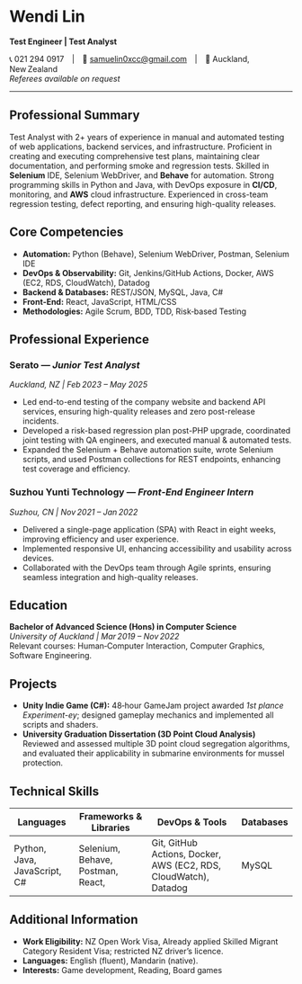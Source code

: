 # Wendi Lin

**Test Engineer | Test Analyst**

📞 021 294 0917 | 📧 samuelin0xcc@gmail.com | 📍 Auckland, New Zealand  
*Referees available on request*

---

## Professional Summary

Test Analyst with 2+ years of experience in manual and automated testing of web applications, backend services, and infrastructure. Proficient in creating and executing comprehensive test plans, maintaining clear documentation, and performing smoke and regression tests. Skilled in **Selenium** IDE, Selenium WebDriver, and **Behave** for automation. Strong programming skills in Python and Java, with DevOps exposure in **CI/CD**, monitoring, and **AWS** cloud infrastructure. Experienced in cross-team regression testing, defect reporting, and ensuring high-quality releases.

## Core Competencies
- **Automation:** Python (Behave), Selenium WebDriver, Postman, Selenium IDE
- **DevOps & Observability:** Git, Jenkins/GitHub Actions, Docker, AWS (EC2, RDS, CloudWatch), Datadog
- **Backend & Databases:** REST/JSON, MySQL, Java, C#
- **Front‑End:** React, JavaScript, HTML/CSS
- **Methodologies:** Agile Scrum, BDD, TDD, Risk‑based Testing

## Professional Experience

### Serato — *Junior Test Analyst*  
*Auckland, NZ | Feb 2023 – May 2025*
- Led end-to-end testing of the company website and backend API services, ensuring high-quality releases and zero post-release incidents. 
- Developed a risk-based regression plan post-PHP upgrade, coordinated joint testing with QA engineers, and executed manual & automated tests. 
- Expanded the Selenium + Behave automation suite, wrote Selenium scripts, and used Postman collections for REST endpoints, enhancing test coverage and efficiency. 

### Suzhou Yunti Technology — *Front‑End Engineer Intern*  
*Suzhou, CN | Nov 2021 – Jan 2022*  
- Delivered a single-page application (SPA) with React in eight weeks, improving efficiency and user experience. 
- Implemented responsive UI, enhancing accessibility and usability across devices. 
- Collaborated with the DevOps team through Agile sprints, ensuring seamless integration and high-quality releases.
## Education
**Bachelor of Advanced Science (Hons) in Computer Science**  
*University of Auckland | Mar 2019 – Nov 2022*  
Relevant courses: Human‑Computer Interaction, Computer Graphics, Software Engineering.

## Projects
- **Unity Indie Game (C#):** 48‑hour GameJam project awarded *1st plance Experiment-ey*; designed gameplay mechanics and implemented all scripts and shaders.  
- **University Graduation Dissertation (3D Point Cloud Analysis)** Reviewed and assessed multiple 3D point cloud segregation algorithms, and evaluated their applicability in submarine environments for mussel protection.


## Technical Skills
| Languages | Frameworks & Libraries | DevOps & Tools | Databases |
|-----------|-----------------------|----------------|-----------|
| Python, Java, JavaScript, C# | Selenium, Behave, Postman, React, | Git, GitHub Actions, Docker, AWS (EC2, RDS, CloudWatch), Datadog | MySQL |

## Additional Information
- **Work Eligibility:** NZ Open Work Visa, Already applied Skilled Migrant Category Resident Visa; restricted NZ driver’s licence. 
- **Languages:** English (fluent), Mandarin (native).  
- **Interests:** Game development, Reading, Board games

